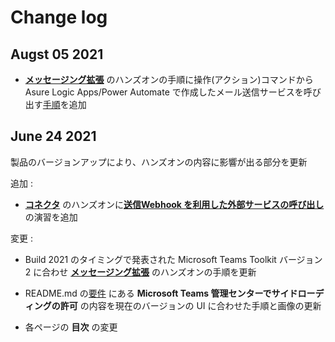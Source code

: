 # Change log
## Augst 05 2021

- [**メッセージング拡張**](Ex04.md) のハンズオンの手順に操作(アクション)コマンドから Asure Logic Apps/Power Automate で作成したメール送信サービスを呼び出す[手順](Ex04.md#%E3%82%BF%E3%82%B9%E3%82%AF-2--%E3%83%A1%E3%83%83%E3%82%BB%E3%83%BC%E3%82%B8%E3%83%B3%E3%82%B0%E6%8B%A1%E5%BC%B5---%E6%93%8D%E4%BD%9C%E3%82%A2%E3%82%AF%E3%82%B7%E3%83%A7%E3%83%B3%E3%82%B3%E3%83%9E%E3%83%B3%E3%83%89%E3%81%AB%E3%82%88%E3%82%8B%E5%A4%96%E9%83%A8%E3%82%B5%E3%83%BC%E3%83%93%E3%82%B9%E3%81%AE%E9%80%A3%E6%90%BA)を追加


## June 24 2021

製品のバージョンアップにより、ハンズオンの内容に影響が出る部分を更新

追加 :

- [**コネクタ**](Ex06.md) のハンズオンに[**送信Webhook を利用した外部サービスの呼び出し**](https://github.com/osamum/Easyway-for-MSTeamsAppDev/blob/master/Ex06.md#%E3%82%BF%E3%82%B9%E3%82%AF-2--%E9%80%81%E4%BF%A1outgoing-webhook-%E3%82%92%E5%88%A9%E7%94%A8%E3%81%97%E3%81%9F%E5%A4%96%E9%83%A8%E3%82%B5%E3%83%BC%E3%83%93%E3%82%B9%E3%81%AE%E5%91%BC%E3%81%B3%E5%87%BA%E3%81%97)の演習を追加



変更 :

- Build 2021 のタイミングで発表された Microsoft Teams Toolkit バージョン 2 に合わせ [**メッセージング拡張**](Ex04.md) のハンズオンの手順を更新

- README.md の[要件](https://github.com/osamum/Easyway-for-MSTeamsAppDev#%E8%A6%81%E4%BB%B6) にある **Microsoft Teams 管理センターでサイドローディングの許可** の内容を現在のバージョンの UI に合わせた手順と画像の更新

- 各ページの **目次** の変更